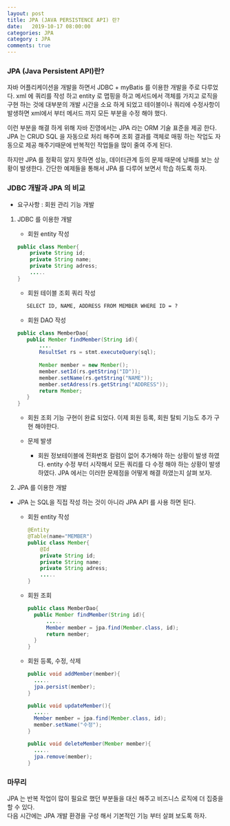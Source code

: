 ```yaml
---
layout: post
title: JPA (JAVA PERSISTENCE API) 란?
date:   2019-10-17 08:00:00
categories: JPA
category : JPA
comments: true 
---
```


### JPA (Java Persistent API)란?

자바 어플리케이션을 개발을 하면서 JDBC + myBatis 를 이용한 개발을 주로 다루었다.
xml 에 쿼리를 작성 하고 entity 로 맵핑을 하고 메서드에서 객체를 가지고 로직을 구현 하는 것에 대부분의 개발 시간을 소요 하게 되었고
테이블이나 쿼리에 수정사항이 발생하면 xml에서 부터 메서드 까지 모든 부분을 수정 해야 했다.

이런 부분을 해결 하게 위해 자바 진영에서는 JPA 라는 ORM 기술 표준을 제공 한다.
JPA 는 CRUD SQL 을 자동으로 처리 해주며 조회 결과를 객체로 매핑 하는 작업도 자동으로 제공 해주기때문에
반복적인 작업들을 많이 줄여 주게 된다.

하지만 JPA 를 정확히 알지 못하면 성능, 데이터관계 등의 문제 때문에 낭패를 보는 상황이 발생한다.
간단한 예제들을 통해서 JPA 를 다루어 보면서 학습 하도록 하자.

### JDBC 개발과 JPA 의 비교

- 요구사항 : 회원 관리 기능 개발

1. JDBC 를 이용한 개발

    - 회원 entity 작성
    
    ```java
    public class Member{
        private String id;
        private String name;
        private String adress;
        .....
    }
    ```
    
    - 회원 테이블 조회 쿼리 작성
        
    ```xml
       SELECT ID, NAME, ADDRESS FROM MEMBER WHERE ID = ?
    ```
      
    - 회원 DAO 작성
    
    ```java
    public class MemberDao{
       public Member findMember(String id){
           ....
           ResultSet rs = stmt.executeQuery(sql);
           
           Member member = new Member();
           member.setId(rs.getString("ID"));
           member.setName(rs.getString("NAME"));
           member.setAdress(rs.getString("ADDRESS"));
           return Member;
       }
    }    
    ```
    
    - 회원 조회 기능 구현이 완료 되었다. 이제 회원 등록, 회원 탈퇴 기능도 추가 구현 해야한다.
    
    - 문제 발생
    
        - 회원 정보테이블에 전화번호 컬럼이 없어 추가해야 하는 상황이 발생 하였다.  entity 수정 부터 시작해서 모든 쿼리를 다 수정 해야 하는 상황이 발생 하였다.
          JPA 에서는 이러한 문제점을 어떻게 해결 하였는지 살펴 보자.   
          
2. JPA 를 이용한 개발

- JPA 는 SQL을 직접 작성 하는 것이 아니라 JPA API 를 사용 하면 된다.

    - 회원 entity 작성
        
        ```java
      @Entity
      @Table(name="MEMBER")
        public class Member{
            @Id
            private String id;
            private String name;
            private String adress;
            .....
        }
        ```

    - 회원 조회
        
        ```java
        public class MemberDao{
          public Member findMember(String id){
              .....
              Member member = jpa.find(Member.class, id);
              return member;
          }
      }
        ```

    - 회원 등록, 수정, 삭제
    
        ```java
        public void addMember(member){
          .....
          jpa.persist(member);
      }
      
        public void updateMember(){
          .....
          Member member = jpa.find(Member.class, id);
          member.setName("수정");
      }
      
        public void deleteMember(Member member){
          .....
          jpa.remove(member);
      }
        ```
      
### 마무리

JPA 는 반복 작업이 많이 필요로 했던 부분들을 대신 해주고 비즈니스 로직에 더 집중을 할 수 있다.  
다음 시간에는 JPA 개발 환경을 구성 해서 기본적인 기능 부터 살펴 보도록 하자.  